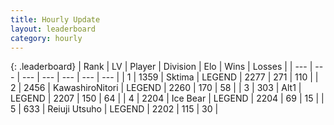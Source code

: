 ```yaml
---
title: Hourly Update
layout: leaderboard
category: hourly
---
```


{: .leaderboard}
| Rank | LV | Player | Division | Elo | Wins | Losses |
| --- | --- | --- | --- | --- | --- | --- |
| <span data-change="0">1</span> | 1359 | <span title="ID: 353063">Sktima</span> | LEGEND | <span data-change="0">2277</span> | <span data-change="0">271</span> | <span data-change="0">110</span> |
| <span data-change="0">2</span> | 2456 | <span title="ID: 164871">KawashiroNitori</span> | LEGEND | <span data-change="-5">2260</span> | <span data-change="3">170</span> | <span data-change="1">58</span> |
| <span data-change="0">3</span> | 303 | <span title="ID: 443550">Alt1</span> | LEGEND | <span data-change="0">2207</span> | <span data-change="0">150</span> | <span data-change="0">64</span> |
| <span data-change="0">4</span> | 2204 | <span title="ID: 417840">Ice Bear</span> | LEGEND | <span data-change="0">2204</span> | <span data-change="0">69</span> | <span data-change="0">15</span> |
| <span data-change="0">5</span> | 633 | <span title="ID: 335720">Reiuji Utsuho</span> | LEGEND | <span data-change="0">2202</span> | <span data-change="0">115</span> | <span data-change="0">30</span> |